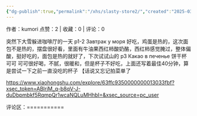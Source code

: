 ```yaml
---
{"dg-publish":true,"permalink":"/xhs/slasty-store2/","created":"2025-03-17T22:30:43.158+08:00","updated":"2025-03-17T22:30:43.158+08:00"}
---
```


作者：kumori
点赞：2   |   收藏：0   |   评论：0

突然下大雪躲进咖啡厅的一天
p1-2 Завтрак у моря 好吃，鸡蛋是热的，这次面包不是热的，摆盘很好看，里面有牛油果西红柿酸奶酪，西红柿感觉腌过，整体偏酸，挺好吃的，面包是热的就好了，下次试试山的
p3 Какао в печенье 饼干杯可可 可可很好喝，不腻，很暖和，但是杯子不好吃，上面还写着最佳40分钟，算是尝试一下之前一直没吃的杯子
【话说又忘记拍菜单了

https://www.xiaohongshu.com/explore/63ffc9350000000013033fbf?xsec_token=ABlrjM_q-b8qV-J-duDbpmbkf5RqmpQr1wcaNQLuMHhbI=&xsec_source=pc_user

评论区：===========

